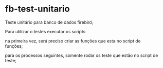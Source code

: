 # fb-test-unitario


Teste unitário para banco de dados firebird;


Para utilizar o testes executar os scripts:

na primeira vez, será preciso criar as funções que esta no script de funções;

para os processos seguintes, somente rodar os teste que estão no script de teste;

